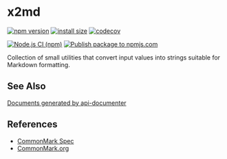 # x2md

[![npm version](https://badge.fury.io/js/@msn088%2Fx2md.svg?icon=si%3Anpm)](https://badge.fury.io/js/@msn088%2Fx2md)
[![install size](https://packagephobia.com/badge?p=@msn088/x2md)](https://packagephobia.com/result?p=@msn088/x2md)
[![codecov](https://codecov.io/gh/F88/x2md/branch/main/graph/badge.svg?token=TNBVNCPR6C)](https://codecov.io/gh/F88/x2md)

[![Node.js CI (npm)](https://github.com/F88/x2md/actions/workflows/nodejs-ci-npm.yml/badge.svg)](https://github.com/F88/x2md/actions/workflows/nodejs-ci-npm.yml)
[![Publish package to npmjs.com](https://github.com/F88/x2md/actions/workflows/npm-publish-to-npmjs.yml/badge.svg?branch=main)](https://github.com/F88/x2md/actions/workflows/npm-publish-to-npmjs.yml)

Collection of small utilities that convert input values into strings suitable for Markdown formatting.

## See Also

[Documents generated by api-documenter](https://github.com/F88/x2md/tree/main/markdown/index.md)

## References

- [CommonMark Spec](https://spec.commonmark.org/)
- [CommonMark.org](https://commonmark.org/)
